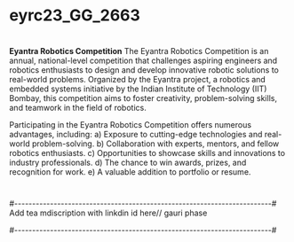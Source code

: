 # eyrc23_GG_2663
#
**Eyantra Robotics Competition**
The Eyantra Robotics Competition is an annual, national-level competition that challenges aspiring engineers and robotics enthusiasts to design and develop innovative robotic solutions to real-world problems. Organized by the Eyantra project, a robotics and embedded systems initiative by the Indian Institute of Technology (IIT) Bombay, this competition aims to foster creativity, problem-solving skills, and teamwork in the field of robotics.

Participating in the Eyantra Robotics Competition offers numerous advantages, including:
a) Exposure to cutting-edge technologies and real-world problem-solving.
b) Collaboration with experts, mentors, and fellow robotics enthusiasts.
c) Opportunities to showcase skills and innovations to industry professionals.
d) The chance to win awards, prizes, and recognition for work.
e) A valuable addition to portfolio or resume.


#


#------------------------------------------------------------------------#
Add tea mdiscription with linkdin id here// gauri phase

#------------------------------------------------------------------------#

